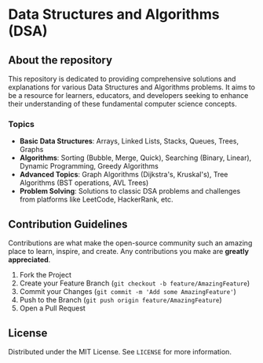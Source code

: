 # Data Structures and Algorithms (DSA)

## About the repository

This repository is dedicated to providing comprehensive solutions and explanations for various Data Structures and Algorithms problems. It aims to be a resource for learners, educators, and developers seeking to enhance their understanding of these fundamental computer science concepts.

### Topics

- **Basic Data Structures**: Arrays, Linked Lists, Stacks, Queues, Trees, Graphs
- **Algorithms**: Sorting (Bubble, Merge, Quick), Searching (Binary, Linear), Dynamic Programming, Greedy Algorithms
- **Advanced Topics**: Graph Algorithms (Dijkstra's, Kruskal's), Tree Algorithms (BST operations, AVL Trees)
- **Problem Solving**: Solutions to classic DSA problems and challenges from platforms like LeetCode, HackerRank, etc.

## Contribution Guidelines

Contributions are what make the open-source community such an amazing place to learn, inspire, and create. Any contributions you make are **greatly appreciated**.

1. Fork the Project
2. Create your Feature Branch (`git checkout -b feature/AmazingFeature`)
3. Commit your Changes (`git commit -m 'Add some AmazingFeature'`)
4. Push to the Branch (`git push origin feature/AmazingFeature`)
5. Open a Pull Request

## License

Distributed under the MIT License. See `LICENSE` for more information.
